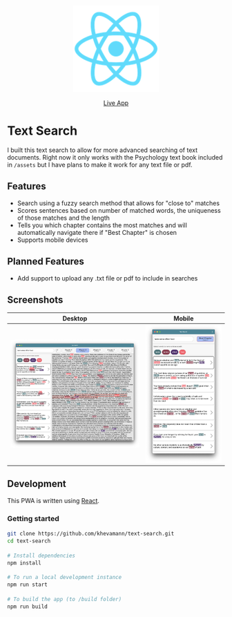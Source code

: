 <p align="center">
   <img alt="PasswordManager Logo" title="Text Search Logo" src="./public/logo192.png" target="_blank" width="200">
</p>
<p align="center">
  <a href="https://khevamann.com/text-search" target='_blank'>Live App</a>
</p>

# Text Search
I built this text search to allow for more advanced searching of text documents. Right now it only works with the Psychology text book included in `/assets` but I have plans to make it work for any text file or pdf.

## Features

- Search using a fuzzy search method that allows for "close to" matches
- Scores sentences based on number of matched words, the uniqueness of those matches and the length
- Tells you which chapter contains the most matches and will automatically navigate there if "Best Chapter" is chosen
- Supports mobile devices

## Planned Features

- Add support to upload any .txt file or pdf to include in searches


## Screenshots

Desktop                                   |  Mobile
:----------------------------------------:|:-------------------------:
![Desktop Screenshot](docs/desktop.png)  |  ![Mobile Screenshot](docs/mobile.png)

## Development

This PWA is written using [React](https://reactjs.org/).

### Getting started

```sh
git clone https://github.com/khevamann/text-search.git
cd text-search

# Install dependencies
npm install

# To run a local development instance
npm run start

# To build the app (to /build folder)
npm run build
```
